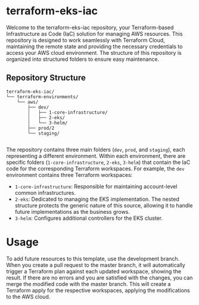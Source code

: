 # terraform-eks-iac

Welcome to the terraform-eks-iac repository, your Terraform-based Infrastructure as Code (IaC) solution for managing AWS resources. This repository is designed to work seamlessly with Terraform Cloud, maintaining the remote state and providing the necessary credentials to access your AWS cloud environment. The structure of this repository is organized into structured folders to ensure easy maintenance.

## Repository Structure

```plaintext
terraform-eks-iac/
└── terraform-environments/
    └── aws/
        ├── dev/
        │   ├── 1-core-infrastructure/
        │   ├── 2-eks/
        │   └── 3-helm/
        ├── prod/2
        └── staging/


```

The repository contains three main folders (`dev`, `prod`, and `staging`), each representing a different environment. Within each environment, there are specific folders (`1-core-infrastructure`, `2-eks`, `3-helm`) that contain the IaC code for the corresponding Terraform workspaces. For example, the `dev` environment contains three Terraform workspaces:

- `1-core-infrastructure`: Responsible for maintaining account-level common infrastructures.
- `2-eks`: Dedicated to managing the EKS implementation. The nested structure protects the generic nature of this source, allowing it to handle future implementations as the business grows.
- `3-helm`: Configures additional controllers for the EKS cluster.


# Usage

To add future resources to this template, use the development branch. When you create a pull request to the master branch, it will automatically trigger a Terraform plan against each updated workspace, showing the result. If there are no errors and you are satisfied with the changes, you can merge the modified code with the master branch. This will create a Terraform apply for the respective workspaces, applying the modifications to the AWS cloud.